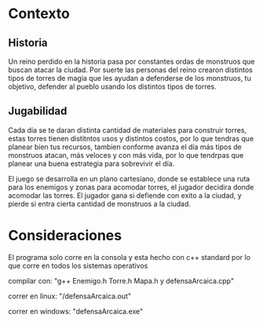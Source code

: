 # Contexto

## Historia
Un reino perdido en la historia pasa por constantes ordas de monstruos que buscan atacar la ciudad. Por suerte las personas del reino crearon distintos tipos de torres de magia que les ayudan a defenderse de los monstruos, tu objetivo, defender al pueblo usando los distintos tipos de torres.

## Jugabilidad
Cada día se te daran distinta cantidad de materiales para construir torres, estas torres tienen distitntos usos y distintos costos, por lo que tendras que planear bien tus recursos, tambien conforme avanza el día más tipos de monstruos atacan, más veloces y con más vida, por lo que tendrpas que planear una buena estrategia para sobrevivir el día.

El juego se desarrolla en un plano cartesíano, donde se establece una ruta para los enemigos y zonas para acomodar torres, el jugador decidira donde acomodar las torres. El jugador gana si defiende con exito a la ciudad, y pierde si entra cierta cantidad de monstruos a la ciudad.

# Consideraciones
El programa solo corre en la consola y esta hecho con c++ standard por lo que corre en todos los sistemas operativos

compilar con: "g++ Enemigo.h Torre.h Mapa.h y defensaArcaica.cpp"

correr en linux: "/defensaArcaica.out"

correr en windows: "defensaArcaica.exe"

